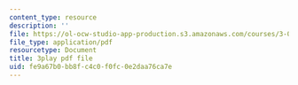 ```yaml
---
content_type: resource
description: ''
file: https://ol-ocw-studio-app-production.s3.amazonaws.com/courses/3-091sc-introduction-to-solid-state-chemistry-fall-2010/fe9a67b0bb8fc4c0f0fc0e2daa76ca7e_c_4dDw7iLn8.pdf
file_type: application/pdf
resourcetype: Document
title: 3play pdf file
uid: fe9a67b0-bb8f-c4c0-f0fc-0e2daa76ca7e
---
```

